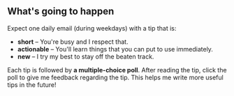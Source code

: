 ## What's going to happen

Expect one daily email (during weekdays) with a tip that is:

 - **short** – You're busy and I respect that.
 - **actionable** – You'll learn things that you can put to use immediately.
 - **new** – I try my best to stay off the beaten track.

Each tip is followed by **a multiple-choice poll**.
After reading the tip, click the poll to give me feedback regarding the tip.
This helps me write more useful tips in the future!
